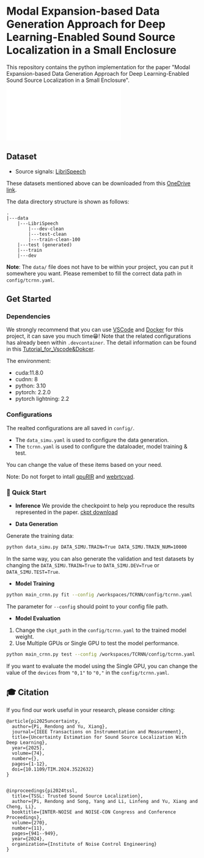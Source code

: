 # Modal Expansion-based Data Generation Approach for Deep Learning-Enabled Sound Source Localization in a Small Enclosure
This repository contains the python implementation for the paper  "Modal Expansion-based Data Generation Approach for Deep Learning-Enabled Sound Source Localization in a Small Enclosure".
![related work](/asset/sanky.pdf)

## Dataset
- Source signals: [LibriSpeech](https://www.openslr.org/12/)

These datasets mentioned above can be downloaded from this [OneDrive link](https://connectpolyu-my.sharepoint.com/:f:/g/personal/22123553r_connect_polyu_hk/EgHVOLP0P8VMvVoZ5DNWYCkBCUWYkaa93QJGnw-Glx4Qlw?e=Zs8iOB).

The data directory structure is shown as follows:

```
.
|---data
    |---LibriSpeech
        |---dev-clean
        |---test-clean
        |---train-clean-100
    |---test (generated)
    |---train
    |---dev
```
**Note**: The `data/` file does not have to be within your project, you can put it somewhere you want. Please remembet to fill the correct data path in `config/tcrnn.yaml`.

## Get Started
### Dependencies
We strongly recommend that you can use [VSCode](https://code.visualstudio.com/) and [Docker](https://www.docker.com/) for this project, it can save you much time😁! Note that the related configurations has already been within `.devcontainer`. The detail information can be found in this [Tutorial_for_Vscode&Dokcer](https://github.com/Devin-Pi/Tutorial_for_VScode_Docker).

The environment:
- cuda:11.8.0
- cudnn: 8
- python: 3.10
- pytorch: 2.2.0
- pytorch lightning: 2.2
### Configurations
The realted configurations are all saved in `config/`.
- The `data_simu.yaml` is used to configure the data generation.
- The `tcrnn.yaml` is used to configure the dataloader, model training & test.

You can change the value of these items based on your need.

Note: Do not forget to intall [gpuRIR](https://github.com/DavidDiazGuerra/gpuRIR) and [webrtcvad](https://github.com/wiseman/py-webrtcvad).

### 🚀 Quick Start
- **Inference**
We provide the checkpoint to help you reproduce the results represented in the paper. [ckpt download](https://drive.google.com/drive/folders/1Yn3kfe-RG_rK7jjXyd8BU5dMEddRTzW0?usp=sharing)

- **Data Generation**

Generate the training data:
```zsh
python data_simu.py DATA_SIMU.TRAIN=True DATA_SIMU.TRAIN_NUM=10000
```
In the same way, you can also generate the validation and test datasets by changing the `DATA_SIMU.TRAIN=True` to `DATA_SIMU.DEV=True` or `DATA_SIMU.TEST=True`.
- **Model Training**
```zsh
python main_crnn.py fit --config /workspaces/TCRNN/config/tcrnn.yaml
```
The parameter for `--config` should point to your config file path.
- **Model Evaluation**
1) Change the `ckpt_path` in the `config/tcrnn.yaml` to the trained model weight.
2) Use Multiple GPUs or Single GPU to test the model performance.
```zsh
python main_crnn.py test --config /workspaces/TCRNN/config/tcrnn.yaml
```
If you want to evaluate the model using the Single GPU, you can change the value of the `devices` from `"0,1"` to `"0,"` in the `config/tcrnn.yaml`.

## 🎓 Citation
If you find our work useful in your research, please consider citing:
```
@article{pi2025uncertainty,
  author={Pi, Rendong and Yu, Xiang},
  journal={IEEE Transactions on Instrumentation and Measurement},
  title={Uncertainty Estimation for Sound Source Localization With Deep Learning},
  year={2025},
  volume={74},
  number={},
  pages={1-12},
  doi={10.1109/TIM.2024.3522632}
}


@inproceedings{pi2024tssl,
  title={TSSL: Trusted Sound Source Localization},
  author={Pi, Rendong and Song, Yang and Li, Linfeng and Yu, Xiang and Cheng, Li},
  booktitle={INTER-NOISE and NOISE-CON Congress and Conference Proceedings},
  volume={270},
  number={11},
  pages={941--949},
  year={2024},
  organization={Institute of Noise Control Engineering}
}
```